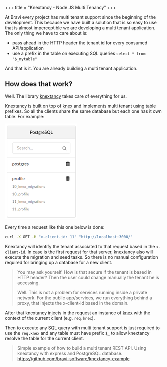 +++
title = "Knextancy - Node JS Multi Tenancy"
+++

At Bravi every project has multi tenant support since the beginning of the development.
This because we have built a solution that is so easy to use that is almost imperceptible we are developing a multi tenant application. The only thing we have to care about is:

- pass ahead in the HTTP header the tenant id for every consumed API/application
- use a prefix in the table on executing SQL queries `select * from "$_mytable"`

And that is it. You are already building a multi tenant application.

## How does that work?

Well. The library [knextancy](https://github.com/bravi-software/knextancy) takes care of everything for us.

Knextancy is built on top of [knex](knexjs.org) and implements multi tenant using table prefixes. So all the clients share the same database but each one has it own table. For example:

![](https://raw.githubusercontent.com/bravi-software/knextancy-example/master/screeshot.png)

Every time a request like this one below is done:

```bash
curl -X GET -H "x-client-id: 11" "http://localhost:3000/"
```

Knextancy will identify the tenant associated to that request based in the `x-client-id`. In case is the first request for that server, knextancy also will execute the migration and seed tasks. So there is no manual configuration required for bringing up a database for a new client.

> You may ask yourself. How is that secure if the tenant is based in HTTP header? Then the user could change manually the tenant he is accessing.
>
> Well. This is not a problem for services running inside a private network. For the public app/services, we run everything behind a proxy, that injects the x-client-id based in the domain.

After that knextancy injects in the request an instance of [knex](knexjs.org) with the context of the current client (e.g. `req.knex`).

Then to execute any SQL query with multi tenant support is just required to use the `req.knex` and any table must have prefix `$_` to allow knextancy resolve the table for the current client.

> Simple example of how to build a multi tenant REST API. Using knextancy with express and PostgreSQL database.
> https://github.com/bravi-software/knextancy-example

